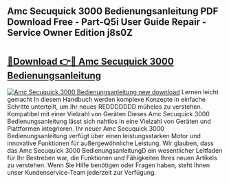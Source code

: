 ## Amc Secuquick 3000 Bedienungsanleitung PDF Download Free - Part-Q5i User Guide Repair - Service Owner Edition j8s0Z

# <h2><a href="http://df1fbqy.blite.top/?on=Amc+Secuquick+3000+Bedienungsanleitung">🔗Download 👉🔴 Amc Secuquick 3000 Bedienungsanleitung</a></h2>

[![Amc Secuquick 3000 Bedienungsanleitung new download](https://i.imgur.com/lujVjoI.png)](http://df1fbqy.blite.top/?on=Amc+Secuquick+3000+Bedienungsanleitung)
Lernen leicht gemacht In diesem Handbuch werden komplexe Konzepte in einfache Schritte unterteilt, um Ihr neues REDDDDDDD mühelos zu verstehen. Kompatibel mit einer Vielzahl von Geräten Dieses Amc Secuquick 3000 Bedienungsanleitung lässt sich nahtlos in eine Vielzahl von Geräten und Plattformen integrieren. Ihr neuer Amc Secuquick 3000 Bedienungsanleitung verfügt über einen leistungsstarken Motor und innovative Funktionen für außergewöhnliche Leistung. Wir glauben, dass das Amc Secuquick 3000 BedienungsanleitungD ein wesentlicher Leitfaden für Ihr Bestreben war, die Funktionen und Fähigkeiten Ihres neuen Artikels zu verstehen. Wenn Sie Hilfe benötigen oder Fragen haben, steht Ihnen unser Kundenservice-Team jederzeit zur Verfügung.
